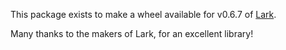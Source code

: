 This package exists to make a wheel available for v0.6.7
of [Lark](https://pypi.org/project/lark-parser/).

Many thanks to the makers of Lark, for an excellent library!

